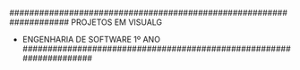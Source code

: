 ####################################################################
PROJETOS EM VISUALG
- ENGENHARIA DE SOFTWARE 1º ANO
####################################################################
